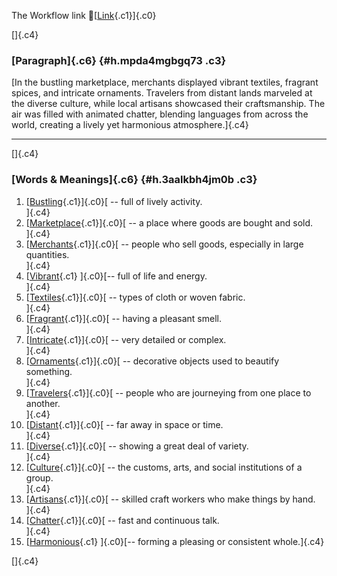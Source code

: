 The Workflow link
👏[[Link](https://www.google.com/url?q=http://www.google.com&sa=D&source=editors&ust=1756773566267097&usg=AOvVaw0eX-LB8mb_9J3L2_1xTN2O){.c1}]{.c0}

[]{.c4}

### [Paragraph]{.c6} {#h.mpda4mgbgq73 .c3}

[In the bustling marketplace, merchants displayed vibrant textiles,
fragrant spices, and intricate ornaments. Travelers from distant lands
marveled at the diverse culture, while local artisans showcased their
craftsmanship. The air was filled with animated chatter, blending
languages from across the world, creating a lively yet harmonious
atmosphere.]{.c4}

------------------------------------------------------------------------

[]{.c4}

### [Words & Meanings]{.c6} {#h.3aalkbh4jm0b .c3}

1.  [[Bustling](https://www.google.com/url?q=http://www.google.com&sa=D&source=editors&ust=1756773566268333&usg=AOvVaw3upXqbgQAOWABCl6u4lgeK){.c1}]{.c0}[ --
    full of lively activity.\
    ]{.c4}
2.  [[Marketplace](https://www.google.com/url?q=http://www.google.com&sa=D&source=editors&ust=1756773566268683&usg=AOvVaw0kHJp_kqJl40Lm8QrPtBjR){.c1}]{.c0}[ --
    a place where goods are bought and sold.\
    ]{.c4}
3.  [[Merchants](https://www.google.com/url?q=http://www.google.com&sa=D&source=editors&ust=1756773566268915&usg=AOvVaw0zdEyNlJM34NHj_lYFSc13){.c1}]{.c0}[ --
    people who sell goods, especially in large quantities.\
    ]{.c4}
4.  [[Vibrant](https://www.google.com/url?q=http://www.google.com&sa=D&source=editors&ust=1756773566269218&usg=AOvVaw0C8ao62o8X9ldhOl-w4CSv){.c1}
    ]{.c0}[-- full of life and energy.\
    ]{.c4}
5.  [[Textiles](https://www.google.com/url?q=http://www.google.com&sa=D&source=editors&ust=1756773566269476&usg=AOvVaw1BCVo183AZOWByc9I4jcae){.c1}]{.c0}[ --
    types of cloth or woven fabric.\
    ]{.c4}
6.  [[Fragrant](https://www.google.com/url?q=http://www.google.com&sa=D&source=editors&ust=1756773566269758&usg=AOvVaw1bqhzozH-8ni6BQvT7WTi8){.c1}]{.c0}[ --
    having a pleasant smell.\
    ]{.c4}
7.  [[Intricate](https://www.google.com/url?q=http://www.google.com&sa=D&source=editors&ust=1756773566269998&usg=AOvVaw3TsnUM2Hvrr8M3cMEQUOFI){.c1}]{.c0}[ --
    very detailed or complex.\
    ]{.c4}
8.  [[Ornaments](https://www.google.com/url?q=http://www.google.com&sa=D&source=editors&ust=1756773566270240&usg=AOvVaw0_XLPowSF4x8yZKXV1-9_n){.c1}]{.c0}[ --
    decorative objects used to beautify something.\
    ]{.c4}
9.  [[Travelers](https://www.google.com/url?q=http://www.google.com&sa=D&source=editors&ust=1756773566270529&usg=AOvVaw3QcXNJRMyLWcDVM1s4uuA9){.c1}]{.c0}[ --
    people who are journeying from one place to another.\
    ]{.c4}
10. [[Distant](https://www.google.com/url?q=http://www.google.com&sa=D&source=editors&ust=1756773566270849&usg=AOvVaw1h86nI4ptKw360ifhv5Zws){.c1}]{.c0}[ --
    far away in space or time.\
    ]{.c4}
11. [[Diverse](https://www.google.com/url?q=http://www.google.com&sa=D&source=editors&ust=1756773566271071&usg=AOvVaw3Z5xEA-3dhgO8WX_UbP6gE){.c1}]{.c0}[ --
    showing a great deal of variety.\
    ]{.c4}
12. [[Culture](https://www.google.com/url?q=http://www.google.com&sa=D&source=editors&ust=1756773566271329&usg=AOvVaw0sAJ8-B5djPEL6vAf5rarp){.c1}]{.c0}[ --
    the customs, arts, and social institutions of a group.\
    ]{.c4}
13. [[Artisans](https://www.google.com/url?q=http://www.google.com&sa=D&source=editors&ust=1756773566271664&usg=AOvVaw2ExWTJVqxt4eOkTkCpPLNj){.c1}]{.c0}[ --
    skilled craft workers who make things by hand.\
    ]{.c4}
14. [[Chatter](https://www.google.com/url?q=http://www.google.com&sa=D&source=editors&ust=1756773566271962&usg=AOvVaw3p2cmVUuyV1PwvkUX0ubFR){.c1}]{.c0}[ --
    fast and continuous talk.\
    ]{.c4}
15. [[Harmonious](https://www.google.com/url?q=http://www.google.com&sa=D&source=editors&ust=1756773566272221&usg=AOvVaw3fJW98JxR-qEvOQ2Tug4Ep){.c1}
    ]{.c0}[-- forming a pleasing or consistent whole.]{.c4}

[]{.c4}
